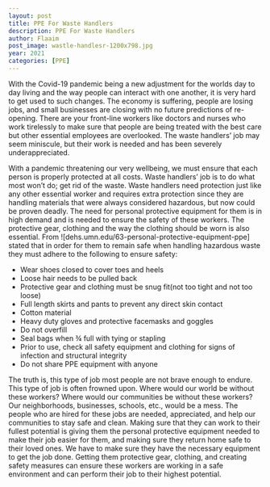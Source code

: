 ```yaml
---
layout: post
title: PPE For Waste Handlers
description: PPE For Waste Handlers
author: Flaaim
post_image: wastle-handlesr-1200x798.jpg
year: 2021
categories: [PPE]
---
```



With the Covid-19 pandemic being a new adjustment for the worlds day to day living and the way people can interact with one another, it is very hard to get used to such changes. The economy is suffering, people are losing jobs, and small businesses are closing with no future predictions of re-opening. There are your front-line workers like doctors and nurses who work tirelessly to make sure that people are being treated with the best care but other essential employees are overlooked. The waste handlers’ job may seem miniscule, but their work is needed and has been severely underappreciated.


With a pandemic threatening our very wellbeing, we must ensure that each person is properly protected at all costs. Waste handlers’ job is to do what most won’t do; get rid of the waste. Waste handlers need protection just like any other essential worker and requires extra protection since they are handling materials that were always considered hazardous, but now could be proven deadly. The need for personal protective equipment for them is in high demand and is needed to ensure the safety of these workers. The protective gear, clothing and the way the clothing should be worn is also essential. From ![dehs.umn.edu/63-personal-protective-equipment-ppe] stated that in order for them to remain safe when handling hazardous waste they must adhere to the following to ensure safety:


- Wear shoes closed to cover toes and heels
- Loose hair needs to be pulled back
- Protective gear and clothing must be snug fit(not too tight and not too loose)
- Full length skirts and pants to prevent any direct skin contact
- Cotton material
- Heavy duty gloves and protective facemasks and goggles
- Do not overfill
- Seal bags when ¾ full with tying or stapling
- Prior to use, check all safety equipment and clothing for signs of infection and structural integrity
- Do not share PPE equipment with anyone


The truth is, this type of job most people are not brave enough to endure. This type of job is often frowned upon. Where would our world be without these workers? Where would our communities be without these workers? Our neighborhoods, businesses, schools, etc., would be a mess. The people who are hired for these jobs are needed, appreciated, and help our communities to stay safe and clean. Making sure that they can work to their fullest potential is giving them the personal protective equipment needed to make their job easier for them, and making sure they return home safe to their loved ones. We have to make sure they have the necessary equipment to get the job done. Getting them protective gear, clothing, and creating safety measures can ensure these workers are working in a safe environment and can perform their job to their highest potential.
